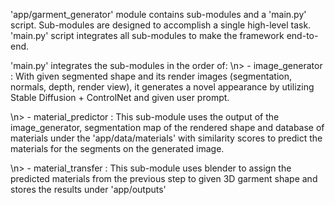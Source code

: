 'app/garment_generator' module contains sub-modules and a 'main.py' script.
Sub-modules are designed to accomplish a single high-level task. 
'main.py' script integrates all sub-modules to make the framework end-to-end.

'main.py' integrates the sub-modules in the order of:
\n>   - image_generator : With given segmented shape and its render images (segmentation, normals, depth, render view), 
                        it generates a novel appearance by utilizing Stable Diffusion + ControlNet and given user prompt.

\n>    - material_predictor : This sub-module uses the output of the image_generator, segmentation map of the rendered 
                        shape and database of materials under the 'app/data/materials' with similarity scores to predict 
                        the materials for the segments on the generated image.
                        
\n>    - material_transfer : This sub-module uses blender to assign the predicted materials from the previous step to given 
                        3D garment shape and stores the results under 'app/outputs'
